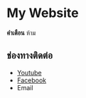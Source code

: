 # My Website
**คำเตือน** ห้าม

## ช่องทางติดต่อ

- [Youtube](https://youtube.com)
- [Facebook](https://www.facebook.com) 
- Email
